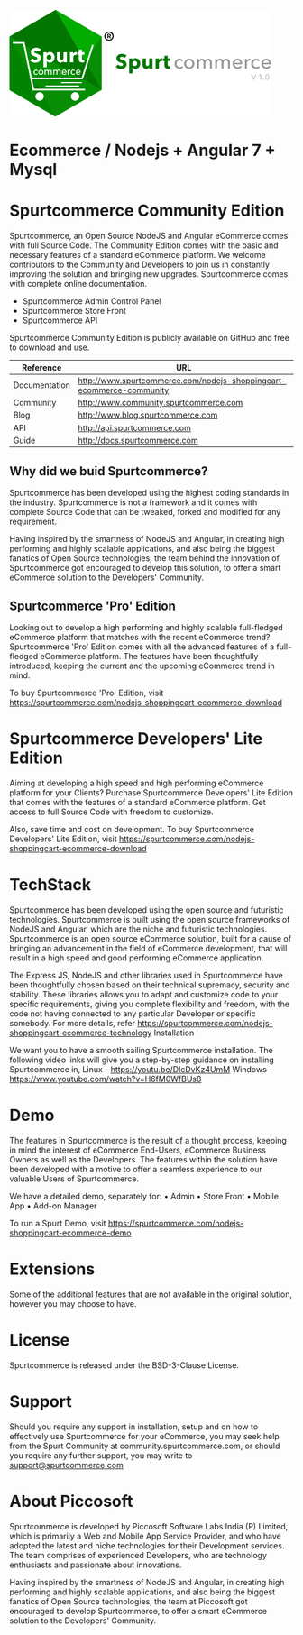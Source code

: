 ![alt text](/img/spurtcommerce-logo.png "spurtcommerce Logo")

# Ecommerce / Nodejs + Angular 7 + Mysql 

#  Spurtcommerce Community Edition

Spurtcommerce, an Open Source NodeJS and Angular eCommerce comes with full Source Code. The Community Edition comes with the basic and necessary features of a standard eCommerce platform. We welcome contributors to the Community and Developers to join us in constantly improving the solution and bringing new upgrades. Spurtcommerce comes with complete online documentation.

*	Spurtcommerce Admin Control Panel 
*	Spurtcommerce Store Front
*	Spurtcommerce API 

Spurtcommerce Community Edition is publicly available on GitHub and free to download and use. 

| Reference | URL |
| ------ | ------ |
| Documentation | http://www.spurtcommerce.com/nodejs-shoppingcart-ecommerce-community |
| Community | http://www.community.spurtcommerce.com|
| Blog | http://www.blog.spurtcommerce.com |
| API | http://api.spurtcommerce.com |
| Guide | http://docs.spurtcommerce.com |

## Why did we buid Spurtcommerce? 

Spurtcommerce has been developed using the highest coding standards in the industry. Spurtcommerce is not a framework and it comes with complete Source Code that can be tweaked, forked and modified for any requirement. 

Having inspired by the smartness of NodeJS and Angular, in creating high performing and highly scalable applications, and also being the biggest fanatics of Open Source technologies, the team behind the innovation of Spurtcommerce got encouraged to develop this solution, to offer a smart eCommerce solution to the Developers' Community.

## Spurtcommerce 'Pro' Edition 
Looking out to develop a high performing and highly scalable full-fledged eCommerce platform that matches with the recent eCommerce trend? Spurtcommerce 'Pro' Edition comes with all the advanced features of a full-fledged eCommerce platform. The features have been thoughtfully introduced, keeping the current and the upcoming eCommerce trend in mind. 

To buy Spurtcommerce 'Pro' Edition, visit https://spurtcommerce.com/nodejs-shoppingcart-ecommerce-download


# Spurtcommerce Developers' Lite Edition
Aiming at developing a high speed and high performing eCommerce platform for your Clients? Purchase Spurtcommerce Developers' Lite Edition that comes with the features of a standard eCommerce platform. Get access to full Source Code with freedom to customize. 

Also, save time and cost on development. To buy Spurtcommerce Developers' Lite Edition, visit https://spurtcommerce.com/nodejs-shoppingcart-ecommerce-download



# TechStack
Spurtcommerce has been developed using the open source and futuristic technologies. Spurtcommerce is built using the open source frameworks of NodeJS and Angular, which are the niche and futuristic technologies. Spurtcommerce is an open source eCommerce solution, built for a cause of bringing an advancement in the field of eCommerce development, that will result in a high speed and good performing eCommerce application.

The Express JS, NodeJS and other libraries used in Spurtcommerce have been thoughtfully chosen  based on their technical supremacy, security and stability. These libraries allows you to adapt and customize code to your specific requirements, giving you complete flexibility and freedom, with the code not having connected to any particular Developer or specific somebody.
For more details, refer https://spurtcommerce.com/nodejs-shoppingcart-ecommerce-technology
Installation

We want you to have a smooth sailing Spurtcommerce installation. The following video links will give you a step-by-step guidance on installing Spurtcommerce in, 
Linux - https://youtu.be/DIcDvKz4UmM
Windows - https://www.youtube.com/watch?v=H6fM0WfBUs8

# Demo
The features in Spurtcommerce is the result of a thought process, keeping in mind the interest of eCommerce End-Users, eCommerce Business Owners as well as the Developers. The features within the solution have been developed with a motive to offer a seamless experience to our valuable Users of Spurtcommerce. 

We have a detailed demo, separately for:
•	Admin
•	Store Front
•	Mobile App
•	Add-on Manager 

To run a Spurt Demo, visit https://spurtcommerce.com/nodejs-shoppingcart-ecommerce-demo

# Extensions
Some of the additional features that are not available in the original solution, however you may choose to have. 

# License

Spurtcommerce is released under the BSD-3-Clause License.

# Support

Should you require any support in installation, setup and on how to effectively use Spurtcommerce for your eCommerce, you may seek help from the Spurt Community at community.spurtcommerce.com, or should you require any further support, you may write to support@spurtcommerce.com

# About Piccosoft 
Spurtcommerce is developed by Piccosoft Software Labs India (P) Limited, which is primarily a Web and Mobile App Service Provider, and who have adopted the latest and niche technologies for their Development services. The team comprises of experienced Developers, who are technology enthusiasts and passionate about innovations.

Having inspired by the smartness of NodeJS and Angular, in creating high performing and highly scalable applications, and also being the biggest fanatics of Open Source technologies, the team at Piccosoft got encouraged to develop Spurtcommerce, to offer a smart eCommerce solution to the Developers' Community.

